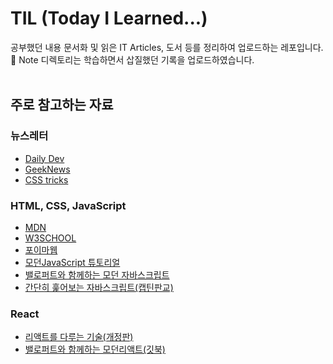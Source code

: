 # TIL (Today I Learned...)

공부했던 내용 문서화 및 읽은 IT Articles, 도서 등를 정리하여 업로드하는 레포입니다. <br/>
📌 Note 디렉토리는 학습하면서 삽질했던 기록을 업로드하였습니다.
<br><br>

## 주로 참고하는 자료

### 뉴스레터

- [Daily Dev](https://daily.dev/)
- [GeekNews](https://news.hada.io/)
- [CSS tricks](https://css-tricks.com/)

### HTML, CSS, JavaScript

- [MDN](https://developer.mozilla.org/ko/) <br>
- [W3SCHOOL](https://www.w3schools.com/) <br>
- [포이마웹](https://poiemaweb.com/) <br>
- [모던JavaScript 튜토리얼](https://ko.javascript.info/)<br>
- [밸로퍼트와 함께하는 모던 자바스크립트](https://learnjs.vlpt.us/)<br>
- [간단히 훑어보는 자바스크립트(캡틴판교)](https://joshua1988.github.io/web-development/javascript/javascript-basic-summary/)
  <br/>

### React

- [리액트를 다루는 기술(개정판)](https://thebook.io/080203/ch01/01/)
- [밸로퍼트와 함께하는 모던리액트(깃북)](https://react.vlpt.us/basic)
  <br/><br/>
